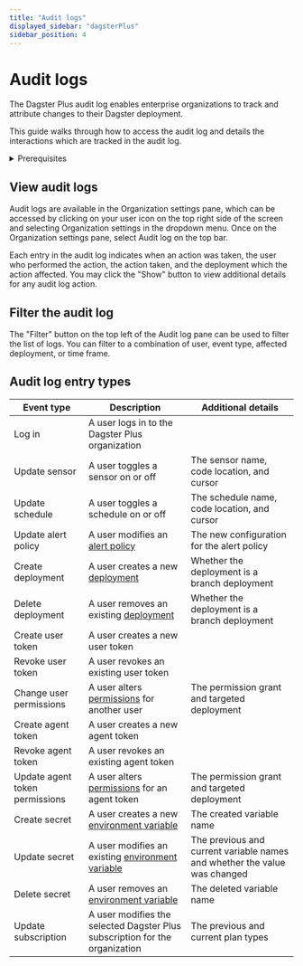 ```yaml
---
title: "Audit logs"
displayed_sidebar: "dagsterPlus"
sidebar_position: 4
---
```


# Audit logs

The Dagster Plus audit log enables enterprise organizations to track and attribute changes to their Dagster deployment.

This guide walks through how to access the audit log and details the interactions which are tracked in the audit log.

<details>
<summary>Prerequisites</summary>
- A Dagster Plus Pro organization
- An [Organization Admin](/dagster-plus/access/rbac/user-roles-permissions) role in your Dagster Plus organization
</details>

## View audit logs

Audit logs are available in the Organization settings pane, which can be accessed by clicking on your user icon on the top right side of the screen and selecting Organization settings in the dropdown menu. Once on the Organization settings pane, select Audit log on the top bar.

Each entry in the audit log indicates when an action was taken, the user who performed the action, the action taken, and the deployment which the action affected. You may click the "Show" button to view additional details for any audit log action.

## Filter the audit log

The "Filter" button on the top left of the Audit log pane can be used to filter the list of logs. You can filter to a combination of user, event type, affected deployment, or time frame.

## Audit log entry types

| Event type                     | Description                                                                                                   | Additional details                                                        |
|--------------------------------|---------------------------------------------------------------------------------------------------------------|---------------------------------------------------------------------------|
| Log in                         | A user logs in to the Dagster Plus organization                                                               |                                                                           |
| Update sensor                  | A user toggles a sensor on or off                                                                             | The sensor name, code location, and cursor                                |
| Update schedule                | A user toggles a schedule on or off                                                                           | The schedule name, code location, and cursor                              |
| Update alert policy            | A user modifies an [alert policy](/dagster-plus/deployment/alerts/ui)                                         | The new configuration for the alert policy                                |
| Create deployment              | A user creates a new [deployment](/dagster-plus/deployment-types)                                             | Whether the deployment is a branch deployment                             |
| Delete deployment              | A user removes an existing [deployment](/dagster-plus/deployment-types)                                       | Whether the deployment is a branch deployment                             |
| Create user token              | A user creates a new user token                                                                               |                                                                           |
| Revoke user token              | A user revokes an existing user token                                                                         |                                                                           |
| Change user permissions        | A user alters [permissions](/dagster-plus/access/rbac/user-roles-permissions) for another user               | The permission grant and targeted deployment                              |
| Create agent token             | A user creates a new agent token                                                                              |                                                                           |
| Revoke agent token             | A user revokes an existing agent token                                                                        |                                                                           |
| Update agent token permissions | A user alters [permissions](/dagster-plus/access/rbac/user-roles-permissions) for an agent token             | The permission grant and targeted deployment                              |
| Create secret                  | A user creates a new [environment variable](/dagster-plus/deployment/environment-variables/dagster-ui)        | The created variable name                                                 |
| Update secret                  | A user modifies an existing [environment variable](/dagster-plus/deployment/environment-variables/dagster-ui) | The previous and current variable names and whether the value was changed |
| Delete secret                  | A user removes an [environment variable](/dagster-plus/deployment/environment-variables/dagster-ui)           | The deleted variable name                                                 |
| Update subscription            | A user modifies the selected Dagster Plus subscription for the organization                                   | The previous and current plan types                                       |
